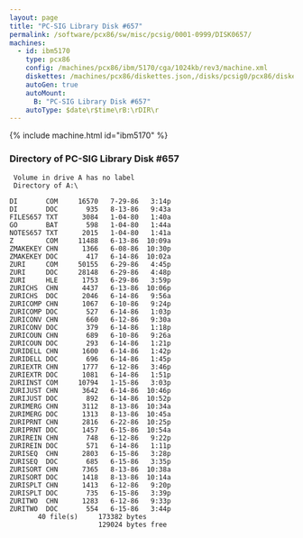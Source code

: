 ```yaml
---
layout: page
title: "PC-SIG Library Disk #657"
permalink: /software/pcx86/sw/misc/pcsig/0001-0999/DISK0657/
machines:
  - id: ibm5170
    type: pcx86
    config: /machines/pcx86/ibm/5170/cga/1024kb/rev3/machine.xml
    diskettes: /machines/pcx86/diskettes.json,/disks/pcsig0/pcx86/diskettes.json
    autoGen: true
    autoMount:
      B: "PC-SIG Library Disk #657"
    autoType: $date\r$time\rB:\rDIR\r
---
```


{% include machine.html id="ibm5170" %}

### Directory of PC-SIG Library Disk #657

     Volume in drive A has no label
     Directory of A:\

    DI       COM     16570   7-29-86   3:14p
    DI       DOC       935   8-13-86   9:43a
    FILES657 TXT      3084   1-04-80   1:40a
    GO       BAT       598   1-04-80   1:44a
    NOTES657 TXT      2015   1-04-80   1:41a
    Z        COM     11488   6-13-86  10:09a
    ZMAKEKEY CHN      1366   6-08-86  10:30p
    ZMAKEKEY DOC       417   6-14-86  10:02a
    ZURI     COM     50155   6-29-86   4:45p
    ZURI     DOC     28148   6-29-86   4:48p
    ZURI     HLE      1753   6-29-86   3:59p
    ZURICHS  CHN      4437   6-13-86  10:06p
    ZURICHS  DOC      2046   6-14-86   9:56a
    ZURICOMP CHN      1067   6-10-86   9:24p
    ZURICOMP DOC       527   6-14-86   1:03p
    ZURICONV CHN       660   6-12-86   9:30a
    ZURICONV DOC       379   6-14-86   1:18p
    ZURICOUN CHN       689   6-10-86   9:26a
    ZURICOUN DOC       293   6-14-86   1:21p
    ZURIDELL CHN      1600   6-14-86   1:42p
    ZURIDELL DOC       696   6-14-86   1:45p
    ZURIEXTR CHN      1777   6-12-86   3:46p
    ZURIEXTR DOC      1081   6-14-86   1:51p
    ZURIINST COM     10794   1-15-86   3:03p
    ZURIJUST CHN      3642   6-14-86  10:46p
    ZURIJUST DOC       892   6-14-86  10:52p
    ZURIMERG CHN      3112   8-13-86  10:34a
    ZURIMERG DOC      1313   8-13-86  10:45a
    ZURIPRNT CHN      2816   6-22-86  10:25p
    ZURIPRNT DOC      1457   6-15-86  10:54a
    ZURIREIN CHN       748   6-12-86   9:22p
    ZURIREIN DOC       571   6-14-86   1:11p
    ZURISEQ  CHN      2803   6-15-86   3:28p
    ZURISEQ  DOC       685   6-15-86   3:35p
    ZURISORT CHN      7365   8-13-86  10:38a
    ZURISORT DOC      1418   8-13-86  10:14a
    ZURISPLT CHN      1413   6-12-86   9:20p
    ZURISPLT DOC       735   6-15-86   3:39p
    ZURITWO  CHN      1283   6-12-86   9:33p
    ZURITWO  DOC       554   6-15-86   3:44p
           40 file(s)     173382 bytes
                          129024 bytes free
